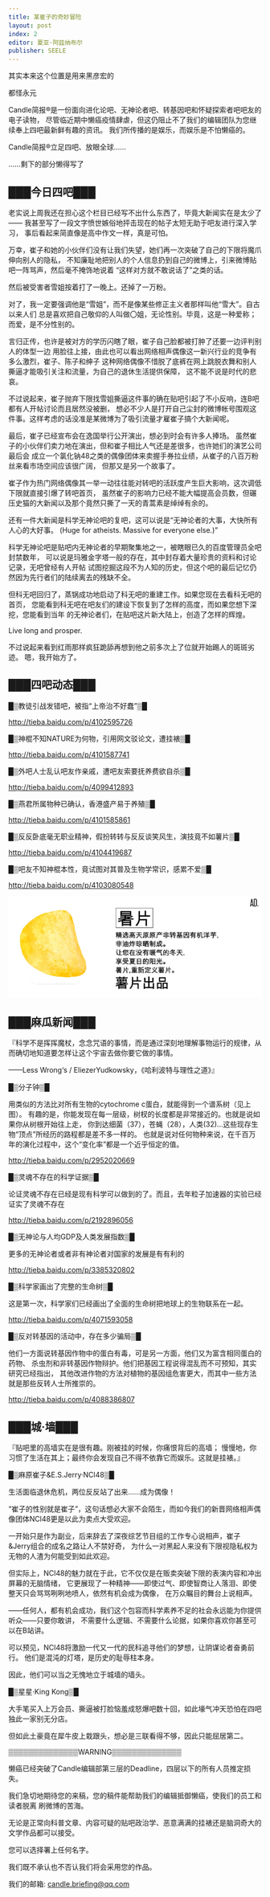```yaml
---
title: 某崔子的奇妙冒险
layout: post
index: 2
editor: 夏亚·阿兹纳布尔
publisher: SEELE
---
```



其实本来这个位置是用来黑彦宏的

都怪永元



Candle简报®是一份面向进化论吧、无神论者吧、转基因吧和怀疑探索者吧吧友的电子读物，
尽管临近期中懒癌疫情肆虐，但这仍阻止不了我们的编辑团队为您继续奉上四吧最新鲜有趣的资讯。
我们所传播的是娱乐，而娱乐是不怕懒癌的。

Candle简报®立足四吧、放眼全球……

……剩下的部分懒得写了

███今日四吧███
-------------

老实说上周我还在担心这个栏目已经写不出什么东西了，毕竟大新闻实在是太少了——
我甚至写了一段文字愤世嫉俗地抨击现在的帖子太短无助于吧友进行深入学习，
事后看起来简直像是高中作文一样，真是可怕。

万幸，崔子和她的小伙伴们没有让我们失望，她们再一次突破了自己的下限将魔爪伸向别人的隐私，
不知廉耻地把别人的个人信息扔到自己的微博上，引来微博贴吧一阵骂声，然后毫不掩饰地说着
“这样对方就不敢说话了”之类的话。

然后被受害者雪姐按着打了一晚上。还掉了一万粉。

对了，我一定要强调他是“雪姐”，而不是像某些修正主义者那样叫他“雪大”。自古以来人们
总是喜欢把自己敬仰的人叫做〇姐，无论性别。毕竟，这是一种爱称；而爱，是不分性别的。

言归正传，也许是被对方的学历闪瞎了眼，崔子自己脸都被打肿了还要一边评判别人的体型一边
用脸往上接，由此也可以看出网络相声偶像这一新兴行业的竞争有多么激烈，崔子、陈子和绅子
这种网络偶像不惜脱了底裤在网上跳脱衣舞和别人撕逼才能吸引关注和流量，为自己的退休生活提供保障，
这不能不说是时代的悲哀。

不过说起来，崔子抛弃下限找雪姐撕逼这件事的确在贴吧引起了不小反响，连B吧都有人开帖讨论而且居然没被删，
想必不少人是打开自己尘封的微博帐号围观这件事。这样考虑的话没准是某微博为了吸引流量才雇崔子搞个大新闻呢。

最后，崔子已经宣布会在逸国举行公开演出，想必到时会有许多人捧场。
虽然崔子的小伙伴们卖力地在演出，但和崔子相比人气还是差很多，也许她们的演艺公司最后会
成立一个氯化钠48之类的偶像团体来卖握手券拉业绩，从崔子的八百万粉丝来看市场空间应该很广阔，
但那又是另一个故事了。

崔子作为热门网络偶像其一举一动往往能对转吧的活跃度产生巨大影响，这次调低下限就直接引爆了转吧首页，
虽然崔子的影响力已经不能大幅提高会员数，但碾压史猫的大新闻以及那个竟然只撕了一天的青蒿素是绰绰有余的。

还有一件大新闻是科学无神论吧的复吧，这可以说是“无神论者的大事，大快所有人心的大好事。
(Huge for atheists. Massive for everyone else.)”

科学无神论吧是贴吧内无神论者的早期聚集地之一，被瞎眼已久的百度管理员全吧封禁数年，
可以说是玛雅金字塔一般的存在，其中封存着大量珍贵的资料和讨论记录，无吧曾经有人开帖
试图挖掘这段不为人知的历史，但这个吧的最后记忆仍然因为先行者们的陆续离去的残缺不全。

但科无吧回归了，蒸锅成功地启动了科无吧的重建工作。如果您现在去看科无吧的首页，
您能看到科无吧在吧友们的建设下恢复到了怎样的高度，而如果您想下深挖，您能看到当年
的无神论者们，在贴吧这片新大陆上，创造了怎样的辉煌。

Live long and prosper.

不过说起来看到红雨那样疯狂跪舔再想到他之前多次上了位就开始踢人的斑斑劣迹。
嗯，我开始方了。



███四吧动态███
-------------

█▒教徒引战发错吧，被指“上帝治不好蠢”▒█

http://tieba.baidu.com/p/4102595726

█▒神棍不知NATURE为何物，引用网文驳论文，遭挂裱▒█

http://tieba.baidu.com/p/4101587741

█▒外吧人士乱认吧友作亲戚，遭吧友索要抚养费欲自杀▒█

http://tieba.baidu.com/p/4099412893

█▒燕君所属物种已确认，香港盛产易于养殖▒█

http://tieba.baidu.com/p/4101585861

█▒反反卧底毫无职业精神，假扮转转与反反谈笑风生，演技竟不如薯片▒█

http://tieba.baidu.com/p/4104419687

█▒吧友不知神棍本性，竟试图对其普及生物学常识，感累不爱▒█

http://tieba.baidu.com/p/4103080548

![](/candle/02/AD.jpg)

███麻瓜新闻███
-------------

『科学不是挥挥魔杖，念念咒语的事情，而是通过深刻地理解事物运行的规律，从而确切地知道要怎样让这个宇宙去做你要它做的事情。

——Less Wrong‘s / EliezerYudkowsky，《哈利波特与理性之道》』


█▒分子钟▒█

用类似的方法比对所有生物的cytochrome c蛋白，就能得到一个谱系树（见上图）。
有趣的是，你能发现在每一层级，树杈的长度都是非常接近的。也就是说如果你从树根开始往上走，
你到达细菌（37），苍蝇（28），人类(32)...这些现存生物“顶点”所经历的路程都是差不多一样的。
也就是说对任何物种来说，在千百万年的演化过程中，这个“变化率”都是一个近乎恒定的值。

http://tieba.baidu.com/p/2952020669


█▒灵魂不存在的科学证据▒█

论证灵魂不存在已经是现有科学可以做到的了。而且，去年粒子加速器的实验已经证实了灵魂不存在

http://tieba.baidu.com/p/2192896056


█▒无神论与人均GDP及人类发展指数▒█

更多的无神论者或者非有神论者对国家的发展是有有利的

http://tieba.baidu.com/p/3385320802


█▒科学家画出了完整的生命树▒█

这是第一次，科学家们已经画出了全面的生命树把地球上的生物联系在一起。

http://tieba.baidu.com/p/4071593058


█▒反对转基因的活动中，存在多少骗局▒█

他们一方面说转基因作物中的蛋白有毒，可是另一方面，他们又为富含相同蛋白的药物、
杀虫剂和非转基因作物辩护。他们把基因工程说得混乱而不可预知，其实研究已经指出，
其他改进作物的方法对植物的基因组危害更大，而其中一些方法就是那些反转人士所推崇的。

http://tieba.baidu.com/p/4088386807




███城·墙███
-------------

『贴吧里的高墙实在是很有趣。刚被挂的时候，你痛恨背后的高墙；
慢慢地，你习惯了生活在其上；最终你会发现自己不得不依靠它而娱乐。这就是挂裱。』

█▒麻原崔子&E.S.Jerry·NCl48▒█

生活面临退休危机，两位反反站了出来……成为偶像！

“崔子的性别就是崔子”，这句话想必大家不会陌生，而如今我们的新晋网络相声偶像团体NCl48更是以此为卖点大受欢迎。

一开始只是作为副业，后来辞去了深夜综艺节目组的工作专心说相声，崔子&Jerry组合的成名之路让人不禁好奇，
为什么一对黑起人来没有下限视隐私权为无物的人渣为何能受到如此欢迎。

但实际上，NCl48的魅力就在于此，它不仅仅是在贩卖突破下限的表演内容和冲出屏幕的无脑情绪，
它更展现了一种精神——即使过气、即使智商让人落泪、即使整天只会骂骂咧咧地喷人，依然有机会成为偶像，
在万众瞩目的舞台上说相声。

——任何人，都有机会成功，我们这个包容而科学素养不足的社会永远能为你提供听众——只要你敢讲，
不需要什么逻辑、不需要什么论据，如果你喜欢你甚至可以在B站讲。

可以预见，NCl48将激励一代又一代的民科追寻他们的梦想，让阴谋论者奋勇前行。
他们是混沌的灯塔，是历史的耻辱柱本身。

因此，他们可以当之无愧地立于城墙的墙头。

█▒星星·King Kong▒█

大手笔买入上万会员、撕逼被打脸恼羞成怒爆吧数十回，如此壕气冲天恐怕在四吧独此一家别无分店。

但如此土豪竟在犀牛皮上栽跟头，想必是三联看得不够，因此只能屈居第二。

▒▒▒▒▒▒▒▒▒▒▒▒▒▒WARNING▒▒▒▒▒▒▒▒▒▒▒▒▒▒

懒癌已经突破了Candle编辑部第三层的Deadline，四层以下的所有人员推定损失。

我们急切地期待您的来稿，您的稿件能帮助我们的编辑抵御懒癌，使我们的员工和读者脱离
刷微博的苦海。

无论是正常向科普文章、内容可疑的贴吧政治学、恶意满满的挂裱还是脑洞奇大的文学作品都可以接受。

您可以选择署上任何名字。

我们既不承认也不否认我们将会采用您的作品。

我们的邮箱: candle.briefing@qq.com

